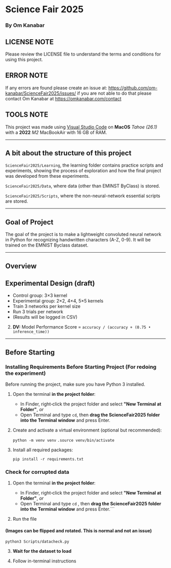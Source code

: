 # Science Fair 2025
### By Om Kanabar
## LICENSE NOTE
Please review the LICENSE file to understand the terms and conditions for using this project.
## ERROR NOTE

If any errors are found please create an issue at: https://github.com/om-kanabar/ScienceFair2025/issues/ if you are not able to do that please contact Om Kanabar at https://omkanabar.com/contact 

## TOOLS NOTE
This project was made using [Visual Studio Code](https://code.visualstudio.com/) on **MacOS** *Tahoe (26.1)* with a **2022** *M2* MacBookAir with 16 GB of RAM.

---
## A bit about the structure of this project
```ScienceFair2025/Learning```, the learning folder contains practice scripts and experiments, showing the process of exploration and how the final project was developed from these experiments.

```ScienceFair2025/Data```, where data (other than EMINST ByClass) is stored.

```ScienceFair2025/Scripts```, where the non-neural-network essential scripts are stored.

---

## Goal of Project
The goal of the project is to make a lightweight convoluted neural network in Python for recognizing handwritten characters (A-Z, 0-9). It will be trained on the EMNIST Byclass dataset. 

---
## Overview
## Experimental Design (draft)
- Control group: 3×3 kernel
- Experimental group: 2×2, 4×4, 5×5 kernels
- Train 3 networks per kernel size
- Run 3 trials per network
- (Results will be logged in CSV)
2. **DV:** Model Performance Score = `accuracy / (accuracy + (0.75 • inference_time))`

---

## Before Starting 

### Installing Requirements Before Starting Project (For redoing the experiment)

Before running the project, make sure you have Python 3 installed.

1. Open the terminal **in the project folder**:
   - In Finder, right‑click the project folder and select **"New Terminal at Folder"**, *or*
   - Open Terminal and type `cd`, then **drag the ScienceFair2025 folder into the Terminal window** and press Enter.

2. Create and activate a virtual environment (optional but recommended):

   ```python -m venv venv```
   ```.source venv/bin/activate```

3. Install all required packages:

   ```pip install -r requirements.txt```

### Check for corrupted data

1. Open the terminal **in the project folder**:
   - In Finder, right‑click the project folder and select **"New Terminal at Folder"**, *or*
   - Open Terminal and type `cd` , then **drag the ScienceFair2025 folder into the Terminal window** and press Enter.```

2. Run the file 
#### (Images can be flipped and rotated. This is **normal** and not an issue)

```python3 Scripts/datacheck.py```

3. **Wait for the dataset to load**

4. Follow in-terminal instructions

